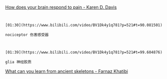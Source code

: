 [How does your brain respond to pain - Karen D. Davis](https://www.bilibili.com/video/BV1Dk4y1q781?p=521)


```ad-note


[01:30](https://www.bilibili.com/video/BV1Dk4y1q781?p=521#t=90.081501)

nociceptor 伤害感受器

```

```ad-note


[01:39](https://www.bilibili.com/video/BV1Dk4y1q781?p=521#t=99.604876)

glia 神经胶质

```

[What can you learn from ancient skeletons - Farnaz Khatibi](https://www.bilibili.com/video/BV1Dk4y1q781?p=522)